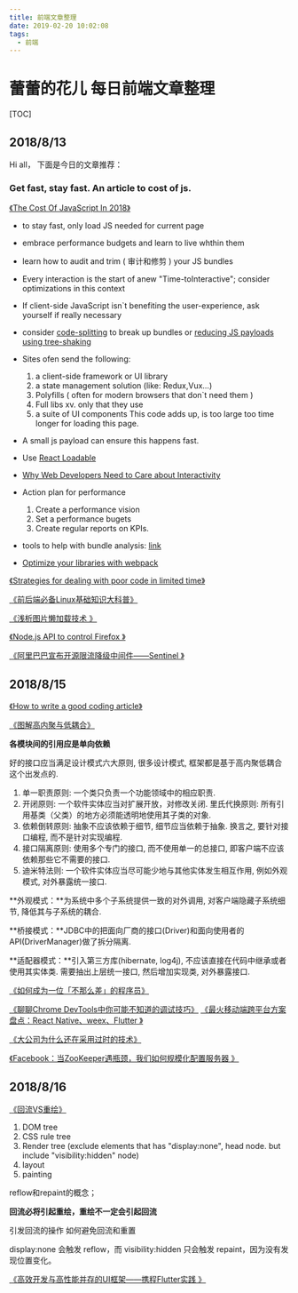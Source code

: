 ```yaml
---
title: 前端文章整理
date: 2019-02-20 10:02:08
tags: 
  - 前端
---
```

# 蕾蕾的花儿 每日前端文章整理

[TOC]

## 2018/8/13 
Hi all，
下面是今日的文章推荐：

### Get fast, stay fast. An article to cost of js.
[《The Cost Of JavaScript In 2018》](https://medium.com/@addyosmani/the-cost-of-javascript-in-2018-7d8950fbb5d4)
 - to stay fast, only load JS needed for current page
 - embrace performance budgets and learn to live whthin them
 - learn how to audit and trim ( 审计和修剪 ) your JS bundles
 - Every interaction is the start of anew "Time-toInteractive"; consider optimizations in this context
 - If client-side JavaScript isn`t benefiting the user-experience, ask yourself if really necessary
 - consider [code-splitting](https://webpack.js.org/guides/code-splitting/) to break up bundles or [reducing JS payloads using tree-shaking](https://developers.google.com/web/fundamentals/performance/optimizing-javascript/tree-shaking/)

- Sites ofen send the following:
  1. a client-side framework or UI library
  2. a state management solution (like: Redux,Vux...)
  3. Polyfills ( often for modern browsers that don`t need them )
  4. Full libs xv. only that they use
  5. a suite of UI components
    This code adds up, is too large too time longer for loading this page.

- A small js payload can ensure this happens fast.
- Use [React Loadable](https://github.com/jamiebuilds/react-loadable)
- [Why Web Developers Need to Care about Interactivity](https://philipwalton.com/articles/why-web-developers-need-to-care-about-interactivity/)
- Action plan for performance 
  1. Create a performance vision
  2. Set a performance bugets
  3. Create regular reports on KPIs.

- tools to help with bundle analysis: [link](https://www.npmjs.com/package/webpack-bundle-analyzer)
- [Optimize your libraries with webpack](https://github.com/GoogleChromeLabs/webpack-libs-optimizations)

[《Strategies for dealing with poor code in limited time》](https://chrismm.com/blog/strategies-for-dealing-with-poor-code-in-limited-time/)

[《前后端必备Linux基础知识大科普》](https://juejin.im/post/5b6c3bbae51d4533f5286aff)

[《浅析图片懒加载技术 》](https://mp.weixin.qq.com/s/JYglEGYN9tnGpDg7ARPx7w?)

[《Node.js API to control Firefox 》](https://github.com/deepsweet/foxr)

[《阿里巴巴宣布开源限流降级中间件——Sentinel 》](https://mp.wixin.qq.com/s/s-4JeeATl9NpkxUIeBHvSw)


## 2018/8/15

[《How to write a good coding article》](//zellwk.com/blog/writing-good-coding-articles/)

 [《图解高内聚与低耦合》](//www.cnblogs.com/xdecode/p/9393885.html)

**各模块间的引用应是单向依赖**

好的接口应当满足设计模式六大原则, 很多设计模式, 框架都是基于高内聚低耦合这个出发点的.

1. 单一职责原则: 一个类只负责一个功能领域中的相应职责.
2. 开闭原则: 一个软件实体应当对扩展开放，对修改关闭.
  里氏代换原则: 所有引用基类（父类）的地方必须能透明地使用其子类的对象.
3. 依赖倒转原则: 抽象不应该依赖于细节, 细节应当依赖于抽象. 换言之, 要针对接口编程, 而不是针对实现编程.
4. 接口隔离原则: 使用多个专门的接口, 而不使用单一的总接口, 即客户端不应该依赖那些它不需要的接口.
5. 迪米特法则: 一个软件实体应当尽可能少地与其他实体发生相互作用, 例如外观模式, 对外暴露统一接口.

**外观模式：**为系统中多个子系统提供一致的对外调用, 对客户端隐藏子系统细节, 降低其与子系统的耦合.

**桥接模式：**JDBC中的把面向厂商的接口(Driver)和面向使用者的API(DriverManager)做了拆分隔离.

**适配器模式：**引入第三方库(hibernate, log4j), 不应该直接在代码中继承或者使用其实体类.
需要抽出上层统一接口, 然后增加实现类, 对外暴露接口.

[《如何成为一位「不那么差」的程序员》](//juejin.im/post/5b70cdf6e51d456665220632)

[《聊聊Chrome DevTools中你可能不知道的调试技巧》](//zhuanlan.zhihu.com/p/42059158)
[《最火移动端跨平台方案盘点：React Native、weex、Flutter 》](www.52im.net/thread-1870-1-1.html)

[《大公司为什么还在采用过时的技术》](www.cnblogs.com/rjzheng/p/9463577.html)

[《Facebook：当ZooKeeper遇瓶颈，我们如何规模化配置服务器 》](//mp.weixin.qq.com/s/QByd_6eQ0LS8Qqx7A5uNqA)


## 2018/8/16

[《回流VS重绘》](https://juejin.im/post/5b72dbdb518825614f00576e)

1. DOM tree 
2. CSS rule tree
3. Render tree (exclude elements that has "display:none", head node. but include "visibility:hidden" node) 
4. layout
5. painting

reflow和repaint的概念；

**回流必将引起重绘，重绘不一定会引起回流**

引发回流的操作
如何避免回流和重置

 display:none 会触发 reflow，而 visibility:hidden 只会触发 repaint，因为没有发现位置变化。




[《高效开发与高性能并存的UI框架——携程Flutter实践 》](https://mp.weixin.qq.com/s/l6xvmnLE6HfRtw6upo6yUA)